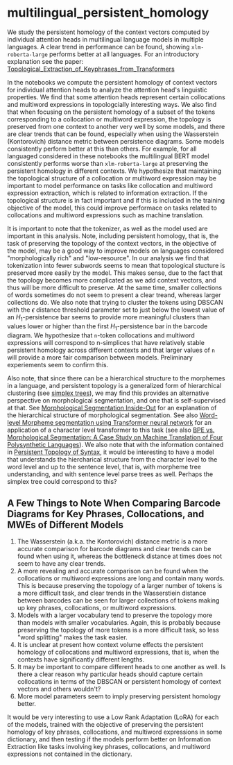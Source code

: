 # multilingual_persistent_homology
We study the persistent homology of the context vectors computed by individual attention heads in multilingual language models in multiple languages. A clear trend in performance can be found, showing `xlm-roberta-large` performs better at all languages. For an introductory explanation see the paper: [Topological_Extraction_of_Keyphrases_from_Transformers](https://github.com/Amelie-Schreiber/multilingual_persistent_homology/blob/main/Topological_Extraction_of_Keyphrases_from_Transformers.pdf)

In the notebooks we compute the persistent homology of context vectors for individual attention heads to analyze the attention head's linguistic properties. We find that some attention heads represent certain collocations and multiword expressions in topologcially interesting ways. We also find that when focusing on the persistent homology of a subset of the tokens corresponding to a collocation or multiword expression, the topology is preserved from one context to another very well by some models, and there are clear trends that can be found, especially when using the Wasserstein (Kontorovich) distance metric between persistence diagrams. Some models consistently perform better at this than others. For example, for all languaged considered in these notebooks the multilingual BERT model consistently performs worse than `xlm-roberta-large` at preserving the persistent homology in different contexts. We hypothesize that maintaining the topological structure of a collocation or multiword expression may be important to model performance on tasks like collocation and multiword expression extraction, which is related to information extraction. If the topological structure is in fact important and if this is included in the training objective of the model, this could improve performace on tasks related to collocations and multiword expressions such as machine translation. 

It is important to note that the tokenizer, as well as the model used are important in this analysis. Note, including persistent homology, that is, the task of preserving the topology of the context vectors, in the objective of the model, may be a good way to improve models on languages considered "morphologically rich" and "low-resource". In our analysis we find that tokenization into fewer subwords seems to mean that topological stucture is preserved more easily by the model. This makes sense, due to the fact that the topology becomes more complicated as we add context vectors, and thus will be more difficult to preserve. At the same time, smaller collections of words sometimes do not seem to present a clear treand, whereas larger collections do. We also note that trying to cluster the tokens using DBSCAN with the $\epsilon$ distance threshold parameter set to just below the lowest value of an $H_1$-persistence bar seems to provide more meaningful clusters than values lower or higher than the first $H_1$-persistence bar in the barcode diagram. We hypothesize that `n`-token collocations and multiword expressions will correspond to n-simplices that have relatively stable persistent homology across different contexts and that larger values of `n` will provide a more fair comparison between models. Preliminary experiements seem to confirm this. 

Also note, that since there can be a hierarchical structure to the morphemes in a language, and persistent topology is a generalized form of hierarchical clustering (see [simplex trees](https://gudhi.inria.fr/python/latest/simplex_tree_ref.html)), we may find this provides an alternative perspective on morphological segmentation, and one that is self-supervised at that. See [Morphological Segmentation Inside-Out](https://arxiv.org/pdf/1911.04916v2.pdf) for an explanation of the hierarchical structure of morphological segmentation. See also [Word-level Morpheme segmentation using Transformer neural network](https://aclanthology.org/2022.sigmorphon-1.15.pdf) for an application of a character level transformer to this task (see also [BPE vs. Morphological Segmentation: A Case Study on Machine
Translation of Four Polysynthetic Languages](https://arxiv.org/pdf/2203.08954.pdf)). We also note that with the information contained in [Persistent Topology of Syntax](https://arxiv.org/abs/1507.05134v1), it would be interesting to have a model that understands the hiercharical structure from the character level to the word level and up to the sentence level, that is, with morpheme tree understanding, and with sentence level parse trees as well. Perhaps the simplex tree could correspond to this?

## A Few Things to Note When Comparing Barcode Diagrams for Key Phrases, Collocations, and MWEs of Different Models

1. The Wasserstein (a.k.a. the Kontorovich) distance metric is a more accurate comparison for barcode diagrams and clear trends can be found when using it, whereas the bottleneck distance at times does not seem to have any clear trends. 
2. A more revealing and accurate comparison can be found when the collocations or multiword expressions are long and contain many words. This is because preserving the topology of a larger number of tokens is a more difficult task, and clear trends in the Wasserstiein distance between barcodes can be seen for larger collections of tokens making up key phrases, collocations, or multiword expressions. 
3. Models with a larger vocabulary tend to preserve the topology more than models with smaller vocabularies. Again, this is probably because preserving the topology of more tokens is a more difficult task, so less "word splitting" makes the task easier. 
4. It is unclear at present how context volume effects the persistent homology of collocations and multiword expressions, that is, when the contexts have significantly different lengths. 
5. It may be important to compare different heads to one another as well. Is there a clear reason why particular heads should capture certain collocations in terms of the DBSCAN or persistent homology of context vectors and others wouldn't?
6. More model parameters seem to imply preserving persistent homology better. 

It would be very interesting to use a Low Rank Adaptation (LoRA) for each of the models, trained with the objective of preserving the persistent homology of key phrases, collocations, and multiword expressions in some dictionary, and then testing if the models perform better on Information Extraction like tasks involving key phrases, collocations, and multiword expressions not contained in the dictionary. 
